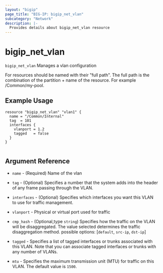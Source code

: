 ```yaml
---
layout: "bigip"
page_title: "BIG-IP: bigip_net_vlan"
subcategory: "Network"
description: |-
  Provides details about bigip_net_vlan resource
---
```


# bigip\_net\_vlan

`bigip_net_vlan` Manages a vlan configuration

For resources should be named with their "full path". The full path is the combination of the partition + name of the resource. For example /Common/my-pool.


## Example Usage


```hcl
resource "bigip_net_vlan" "vlan1" {
  name = "/Common/Internal"
  tag  = 101
  interfaces {
    vlanport = 1.2
    tagged   = false
  }
}


```      

## Argument Reference

* `name` - (Required) Name of the vlan

* `tag` - (Optional) Specifies a number that the system adds into the header of any frame passing through the VLAN.

* `interfaces` - (Optional) Specifies which interfaces you want this VLAN to use for traffic management.

* `vlanport` - Physical or virtual port used for traffic

* `cmp_hash` - (Optional,type `string`) Specifies how the traffic on the VLAN will be disaggregated. The value selected determines the traffic disaggregation method. possible options: [`default`, `src-ip`, `dst-ip`]

* `tagged` - Specifies a list of tagged interfaces or trunks associated with this VLAN. Note that you can associate tagged interfaces or trunks with any number of VLANs.

* `mtu` - Specifies the maximum transmission unit (MTU) for traffic on this VLAN. The default value is `1500`.
